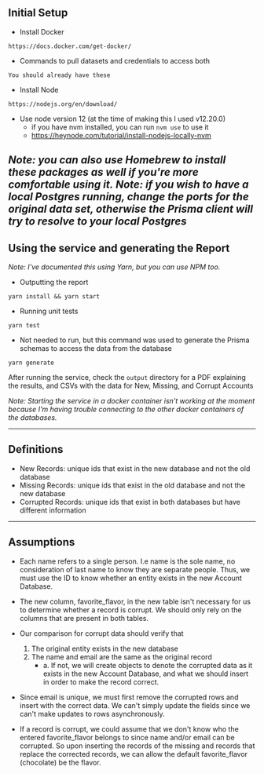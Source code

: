## Initial Setup

- Install Docker
```
https://docs.docker.com/get-docker/
```

- Commands to pull datasets and credentials to access both
```
You should already have these
```

- Install Node
```
https://nodejs.org/en/download/
```

- Use node version 12 (at the time of making this I used v12.20.0)
    - if you have nvm installed, you can run `nvm use` to use it
    - https://heynode.com/tutorial/install-nodejs-locally-nvm

*Note: you can also use Homebrew to install these packages as well if you're more comfortable using it.*
*Note: if you wish to have a local Postgres running, change the ports for the original data set, otherwise the Prisma client will try to resolve to your local Postgres*
---

## Using the service and generating the Report

*Note: I've documented this using Yarn, but you can use NPM too.*
- Outputting the report
```
yarn install && yarn start
```

- Running unit tests
```
yarn test
```

- Not needed to run, but this command was used to generate the Prisma schemas to access the data from the database
```
yarn generate
```

After running the service, check the `output` directory for a PDF explaining the results, and CSVs with the data for New, Missing, and Corrupt Accounts

*Note: Starting the service in a docker container isn't working at the moment because I'm having trouble connecting to the other docker containers of the databases.*

---

## Definitions
- New Records: unique ids that exist in the new database and not the old database
- Missing Records: unique ids that exist in the old database and not the new database
- Corrupted Records: unique ids that exist in both databases but have different information

---

## Assumptions

- Each name refers to a single person. I.e name is the sole name, no consideration of last name to know they are separate people. Thus, we must use the ID to know whether an entity exists in the new Account Database.

- The new column, favorite_flavor, in the new table isn't necessary for us to determine whether a record is corrupt. We should only rely on the columns that are present in both tables.

- Our comparison for corrupt data should verify that
    1. The original entity exists in the new database
    2. The name and email are the same as the original record
        - a. If not, we will create objects to denote the corrupted data as it exists in the new Account Database, and what we should insert in order to make the record correct.

- Since email is unique, we must first remove the corrupted rows and insert with the correct data. We can't simply update the fields since we can't make updates to rows asynchronously.

- If a record is corrupt, we could assume that we don't know who the entered favorite_flavor belongs to since name and/or email can be corrupted. So upon inserting the records of the missing and records that replace the corrected records, we can allow the default favorite_flavor (chocolate) be the flavor.
